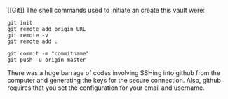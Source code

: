 [[Git]]
The shell commands used to initiate an create this vault were:
```
git init
git remote add origin URL 
git remote -v
git remote add .

git commit -m "commitname"
git push -u origin master
```
There was a huge barrage of codes involving SSHing into github from the computer and generating the keys for the secure connection. Also, github requires that you set the configuration for your email and username.
 